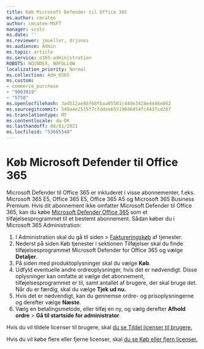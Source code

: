 ```yaml
---
title: Køb Microsoft Defender til Office 365
ms.author: cmcatee
author: cmcatee-MSFT
manager: scotv
ms.date: ''
ms.reviewer: jmueller, drjones
ms.audience: Admin
ms.topic: article
ms.service: o365-administration
ROBOTS: NOINDEX, NOFOLLOW
localization_priority: Normal
ms.collection: Adm_O365
ms.custom:
- commerce_purchase
- "9003019"
- "5758"
ms.openlocfilehash: 3ad512ae86f68fbaa05501c44de3428e4446e862
ms.sourcegitcommit: 540a4e2515f7cfddee65519046454fc4437cd287
ms.translationtype: MT
ms.contentlocale: da-DK
ms.lasthandoff: 08/01/2021
ms.locfileid: "53685548"
---
```

# <a name="purchase-microsoft-defender-for-office-365"></a>Køb Microsoft Defender til Office 365

Microsoft Defender til Office 365 er inkluderet i visse abonnementer, f.eks. Microsoft 365 E5, Office 365 E5, Office 365 A5 og Microsoft 365 Business Premium. Hvis dit abonnement ikke omfatter Microsoft Defender til Office 365, kan du købe [Microsoft Defender Office 365](/microsoft-365/security/office-365-security/office-365-atp) som et tilføjelsesprogrammet til et bestemt abonnement. Sådan køber du i Microsoft 365 Administration:

1. I Administration skal du gå til siden  >  [Faktureringskøb](https://go.microsoft.com/fwlink/p/?linkid=868433) af tjenester.
2. Nederst på siden  Køb tjenester i  sektionen Tilføjelser skal du finde tilføjelsesprogrammet Microsoft Defender for Office 365 og vælge **Detaljer**.
3. På siden med produktoplysninger skal du vælge **Køb**.
4. Udfyld eventuelle andre ordreoplysninger, hvis det er nødvendigt. Disse oplysninger kan omfatte at vælge det abonnement, tilføjelsesprogrammet er til, samt antallet af brugere, der skal bruge det. Når du er færdig, skal du vælge **Tjek ud nu.**
5. Hvis det er nødvendigt, kan du gennemse ordre- og prisoplysningerne og derefter vælge **Næste**.
6. Vælg en betalingsmetode, eller tilføj en ny, og vælg derefter **Afhold ordre**  >  **Gå til startside for administrator**.

Hvis du vil tildele licenser til brugere, skal [du se Tildel licenser til brugere.](/microsoft-365/admin/manage/assign-licenses-to-users)

Hvis du vil købe flere eller fjerne licenser, skal [du se Køb eller fjern licenser.](/microsoft-365/commerce/licenses/buy-licenses#buy-or-remove-licenses-for-your-business-subscription)